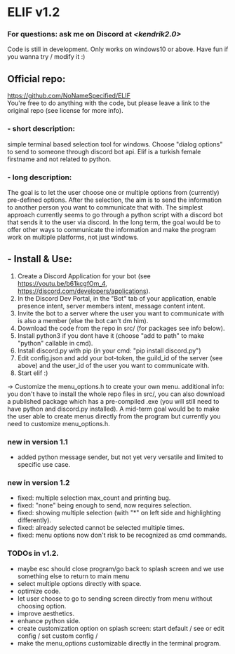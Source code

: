 # **ELIF** v1.2
### For questions: ask me on Discord at *<kendrik2.0>*
Code is still in development. Only works on windows10 or above. Have fun if you wanna try / modify it :)

## Official repo:   
https://github.com/NoNameSpecified/ELIF  
You're free to do anything with the code, but please leave a link to the original repo (see license for more info).

### - short description:
simple terminal based selection tool for windows. Choose "dialog options" to send to someone through discord bot api.
Elif is a turkish female firstname and not related to python.

### - long description: 
The goal is to let the user choose one or multiple options from (currently) pre-defined options.
After the selection, the aim is to send the information to another person you want to communicate that with.
The simplest approach currently seems to go through a python script with a discord bot that sends it to the user via discord.
In the long term, the goal would be to offer other ways to communicate the information and make the program
work on multiple platforms, not just windows.


## - Install & Use:
1. Create a Discord Application for your bot (see https://youtu.be/b61kcgfOm_4, https://discord.com/developers/applications).
2. In the Discord Dev Portal, in the "Bot" tab of your application, enable presence intent, server members intent, message content intent.
3. Invite the bot to a server where the user you want to communicate with is also a member (else the bot can't dm him).
4. Download the code from the repo in src/ (for packages see info below).
6. Install python3 if you dont have it (choose "add to path" to make "python" callable in cmd).
7. Install discord.py with pip (in your cmd: "pip install discord.py")
8. Edit config.json and add your bot-token, the guild_id of the server (see above) and the user_id of the user you want to communicate with.
9. Start elif :)

-> Customize the menu_options.h to create your own menu.
additional info: you don't have to install the whole repo files in src/, you can also download a published package which has a pre-compiled .exe (you will still need to have python and discord.py installed). A mid-term goal would be to make the user able to create menus directly from the program but currently you need to customize menu_options.h.


### new in version 1.1
- added python message sender, but not yet very versatile and limited to specific use case.

### new in version 1.2
- fixed: multiple selection max_count and printing bug.
- fixed: "none" being enough to send, now requires selection.
- fixed: showing multiple selection (with "*" on left side and highlighting differently).
- fixed: already selected cannot be selected multiple times.
- fixed: menu options now don't risk to be recognized as cmd commands.

### TODOs in v1.2.
- maybe esc should close program/go back to splash screen and we use something else to return to main menu
- select multiple options directly with space.
- optimize code.
- let user choose to go to sending screen directly from menu without choosing option.
- improve aesthetics.
- enhance python side.
- create customization option on splash screen:
     start default / see or edit config / set custom config /
- make the menu_options customizable directly in the terminal program.
